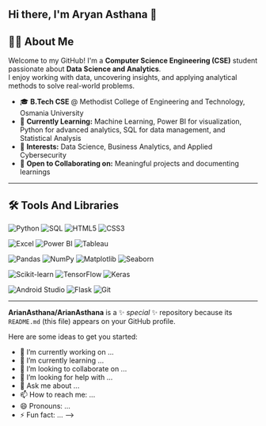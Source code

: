 ## Hi there, I'm Aryan Asthana 👋
## 👨‍🎓 About Me
Welcome to my GitHub! I'm a **Computer Science Engineering (CSE)** student passionate about **Data Science and Analytics**.  
I enjoy working with data, uncovering insights, and applying analytical methods to solve real-world problems.  

- 🎓 **B.Tech CSE** @ Methodist College of Engineering and Technology, Osmania University  
- 🌱 **Currently Learning:** Machine Learning, Power BI for visualization, Python for advanced analytics, SQL for data management, and Statistical Analysis  
- 💼 **Interests:** Data Science, Business Analytics, and Applied Cybersecurity  
- 🤝 **Open to Collaborating on:** Meaningful projects and documenting learnings  


---

## 🛠️ Tools And Libraries

![Python](https://img.shields.io/badge/Python-3776AB?style=for-the-badge&logo=python&logoColor=white) 
![SQL](https://img.shields.io/badge/SQL-336791?style=for-the-badge&logo=postgresql&logoColor=white) 
![HTML5](https://img.shields.io/badge/HTML5-E34F26?style=for-the-badge&logo=html5&logoColor=white) 
![CSS3](https://img.shields.io/badge/CSS3-1572B6?style=for-the-badge&logo=css3&logoColor=white)  

![Excel](https://img.shields.io/badge/Excel-217346?style=for-the-badge&logo=microsoft-excel&logoColor=white) 
![Power BI](https://img.shields.io/badge/Power%20BI-F2C811?style=for-the-badge&logo=powerbi&logoColor=black) 
![Tableau](https://img.shields.io/badge/Tableau-E97627?style=for-the-badge&logo=tableau&logoColor=white) 

![Pandas](https://img.shields.io/badge/Pandas-150458?style=for-the-badge&logo=pandas&logoColor=white) 
![NumPy](https://img.shields.io/badge/NumPy-013243?style=for-the-badge&logo=numpy&logoColor=white) 
![Matplotlib](https://img.shields.io/badge/Matplotlib-11557c?style=for-the-badge&logo=plotly&logoColor=white) 
![Seaborn](https://img.shields.io/badge/Seaborn-3776AB?style=for-the-badge&logo=python&logoColor=white)  

![Scikit-learn](https://img.shields.io/badge/Scikit--learn-F7931E?style=for-the-badge&logo=scikit-learn&logoColor=white) 
![TensorFlow](https://img.shields.io/badge/TensorFlow-FF6F00?style=for-the-badge&logo=tensorflow&logoColor=white) 
![Keras](https://img.shields.io/badge/Keras-D00000?style=for-the-badge&logo=keras&logoColor=white)  

![Android Studio](https://img.shields.io/badge/Android%20Studio-3DDC84?style=for-the-badge&logo=android-studio&logoColor=white) 
![Flask](https://img.shields.io/badge/Flask-000000?style=for-the-badge&logo=flask&logoColor=white) 
![Git](https://img.shields.io/badge/Git-F05032?style=for-the-badge&logo=git&logoColor=white)  


---

**ArianAsthana/ArianAsthana** is a ✨ _special_ ✨ repository because its `README.md` (this file) appears on your GitHub profile.

Here are some ideas to get you started:

- 🔭 I’m currently working on ...
- 🌱 I’m currently learning ...
- 👯 I’m looking to collaborate on ...
- 🤔 I’m looking for help with ...
- 💬 Ask me about ...
- 📫 How to reach me: ...
- 😄 Pronouns: ...
- ⚡ Fun fact: ...
-->
